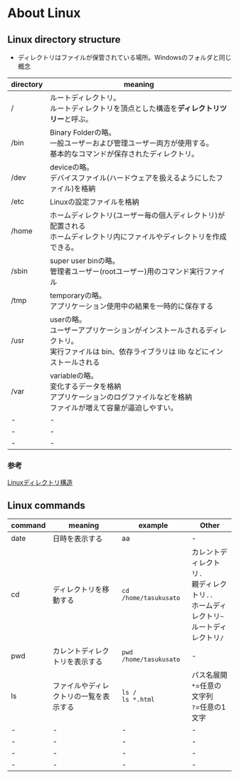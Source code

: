 # About Linux

## Linux directory structure

- ディレクトリはファイルが保管されている場所。Windowsのフォルダと同じ概念 

directory|meaning
-|-
/|ルートディレクトリ。<br>ルートディレクトリを頂点とした構造を**ディレクトリツリー**と呼ぶ。
/bin|Binary Folderの略。<br>一般ユーザーおよび管理ユーザー両方が使用する。<br>基本的なコマンドが保存されたディレクトリ。
/dev|deviceの略。<br>デバイスファイル(ハードウェアを扱えるようにしたファイル)を格納
/etc|Linuxの設定ファイルを格納
/home|ホームディレクトリ(ユーザー毎の個人ディレクトリ)が配置される<br>ホームディレクトリ内にファイルやディレクトリを作成できる。
/sbin|super user binの略。<br>管理者ユーザー(rootユーザー)用のコマンド実行ファイル
/tmp|temporaryの略。<br>アプリケーション使用中の結果を一時的に保存する
/usr|userの略。<br>ユーザーアプリケーションがインストールされるディレクトリ。<br>実行ファイルは bin、依存ライブラリは lib などにインストールされる
/var|variableの略。<br>変化するデータを格納<br>アプリケーションのログファイルなどを格納<br>ファイルが増えて容量が逼迫しやすい。
-|-
-|-
-|-

### 参考
[Linuxディレクトリ構造](https://qiita.com/nys9302/items/a8ddeedd3cd9d0deb332)

## Linux commands

command|meaning|example|Other
-|-|-|-  
date | 日時を表示する| aa|-
cd | ディレクトリを移動する| ``cd /home/tasukusato``|カレントディレクトリ``.``<br>親ディレクトリ``..``<br>ホームディレクトリ``~``<br>ルートディレクトリ``/``
pwd|カレントディレクトリを表示する|``pwd /home/tasukusato``|-
ls|ファイルやディレクトリの一覧を表示する|``ls /``<br>``ls *.html``|パス名展開<br>``*``=任意の文字列<br>``?``=任意の1文字
-|-|-|-
-|-|-|-
-|-|-|-
-|-|-|-